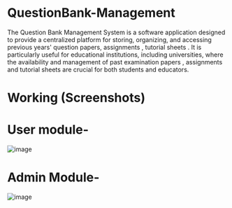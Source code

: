 # QuestionBank-Management
The Question Bank Management System is a software application designed to provide a centralized platform for storing, organizing, and accessing previous years' question papers, assignments , tutorial sheets . It is particularly useful for educational institutions, including  universities, where the availability and management of past examination papers , assignments and tutorial sheets are crucial for both students and educators.
# Working (Screenshots)
# User module-
![image](https://github.com/user-attachments/assets/e77c4508-41d0-4982-beb7-204d1b662fab)

# Admin Module-
![image](https://github.com/user-attachments/assets/4ea642e7-4bab-4688-88b5-de59290832e7)

